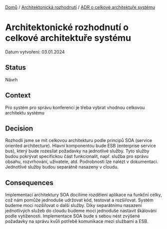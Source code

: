 [Domů](/README.md) / [Architektonická rozhodnutí](/ADR/README.md) / [ADR o celkové architektuře systému](/ADR/celkova-architektura.md)

# Architektonické rozhodnutí o celkové architektuře systému

Datum vytvoření: 03.01.2024

## Status
Návrh

## Context
Pro systém pro správu konferencí je třeba vybrat vhodnou celkovou architektu systému

## Decision
Rozhodli jsme se mít celkovou architekturu podle principů SOA (service oriented architecture). Hlavní komponentou bude ESB (enterprise service bus), který bude rozesílat požadavky na jednotlivé služby.
Tyto služby budou pokrývat specifickou část funkcionalit, např. služba pro správu obsahu, rozvrhování, uživatele, atd. Podrobnosti lze nalézt v dokumentaci. 
Jednotlivé služby budou separátně nasazeny v cloudu.

## Consequences 
Implementací architektury SOA docílíme rozdělení aplikace na funkční celky, což nám pomůže jednoduše udržovat kód, testovat a rozšiřovat. Systém budeme moci rozšiřovat o další služby.
Díky separátnímu nasazení jednotlivých služeb do cloudu budeme moci jednoduše nastavit škálování podle vytíženosti.
Implementace SOA bude s sebou nést zvýšené požadavky na správu kvůli potřebě komunikace mezi službami a ESB.
